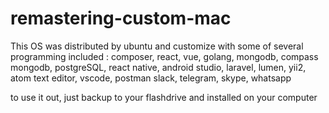 # remastering-custom-mac

This OS was distributed by ubuntu and customize with some of several programming included :
composer, react, vue, golang, mongodb, compass mongodb, postgreSQL,
react native, android studio, laravel, lumen, yii2, atom text editor, vscode, postman
slack, telegram, skype, whatsapp

to use it out, just backup to your flashdrive and installed on your computer
